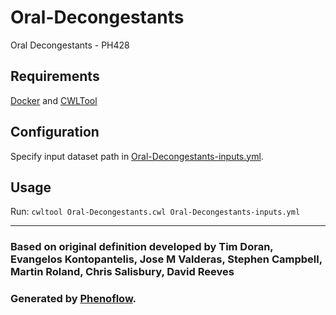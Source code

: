# Oral-Decongestants

Oral Decongestants - PH428

## Requirements

[Docker](https://docs.docker.com/install/) and [CWLTool](https://github.com/common-workflow-language/cwltool#install)

## Configuration

Specify input dataset path in [Oral-Decongestants-inputs.yml](Oral-Decongestants-inputs.yml).

## Usage

Run: `cwltool Oral-Decongestants.cwl Oral-Decongestants-inputs.yml`

***

### Based on original definition developed by Tim Doran, Evangelos Kontopantelis, Jose M Valderas, Stephen Campbell, Martin Roland, Chris Salisbury, David Reeves
### Generated by [Phenoflow](https://kclhi.org/phenoflow).
